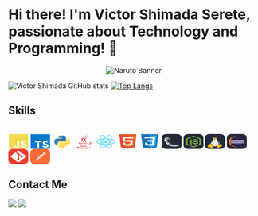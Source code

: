 # Hi there! I'm Victor Shimada Serete, passionate about Technology and Programming! 👋

<p align="center">
  <img src="https://raw.githubusercontent.com/shimarrudz/shimarrudz/main/assets/naruto_banner.png" alt="Naruto Banner">
</p>

![Victor Shimada GitHub stats](https://github-readme-stats.vercel.app/api?username=shimarrudz&show_icons=true&theme=naruto)
[![Top Langs](https://github-readme-stats.vercel.app/api/top-langs/?username=shimarrudz&layout=compact&theme=naruto)](https://github.com/shimarrudz/github-readme-stats)

## Skills
<div style="display: inline_block"><br>
  <img align="center" alt="JavaScript" height="30" width="40" src="https://raw.githubusercontent.com/devicons/devicon/master/icons/javascript/javascript-plain.svg">
  <img align="center" alt="TypeScript" height="30" width="40" src="https://raw.githubusercontent.com/devicons/devicon/master/icons/typescript/typescript-plain.svg">
  <img align="center" alt="Python" height="30" width="40" src="https://raw.githubusercontent.com/devicons/devicon/master/icons/python/python-original.svg">
  <img align="center" alt="Java" height="30" width="40" src="https://raw.githubusercontent.com/devicons/devicon/master/icons/java/java-plain.svg">
  <img align="center" alt="React" height="30" width="40" src="https://raw.githubusercontent.com/devicons/devicon/master/icons/react/react-original.svg">
  <img align="center" alt="HTML" height="30" width="40" src="https://raw.githubusercontent.com/devicons/devicon/master/icons/html5/html5-original.svg">
  <img align="center" alt="CSS" height="30" width="40" src="https://raw.githubusercontent.com/devicons/devicon/master/icons/css3/css3-original.svg">
  <img align="center" alt="Flask" height="30" width="40" src="https://github.com/tandpfun/skill-icons/blob/main/icons/Flask-Dark.svg">
  <img align="center" alt="Node.js" height="30" width="40" src="https://github.com/tandpfun/skill-icons/blob/main/icons/NodeJS-Dark.svg">
  <img align="center" alt="Linux" height="30" width="40" src="https://github.com/tandpfun/skill-icons/blob/main/icons/Linux-Dark.svg">
  <img align="center" alt="Eclipse" height="30" width="40" src="https://github.com/tandpfun/skill-icons/blob/main/icons/Eclipse-Dark.svg">
  <img align="center" alt="Git" height="30" width="40" src="https://github.com/tandpfun/skill-icons/blob/main/icons/Git.svg">
  <img align="center" alt="Postman" height="30" width="40" src="https://github.com/tandpfun/skill-icons/blob/main/icons/Postman.svg">
</div>

## Contact Me
<div> 
  <a href = "mailto:vic.shima.vss@gmail.com"><img src="https://img.shields.io/badge/-Gmail-%23333?style=for-the-badge&logo=gmail&logoColor=white" target="_blank"></a>
  <a href="https://www.linkedin.com/in/victor-shimada/" target="_blank"><img src="https://img.shields.io/badge/-LinkedIn-%230077B5?style=for-the-badge&logo=linkedin&logoColor=white" target="_blank"></a> 
</div>
